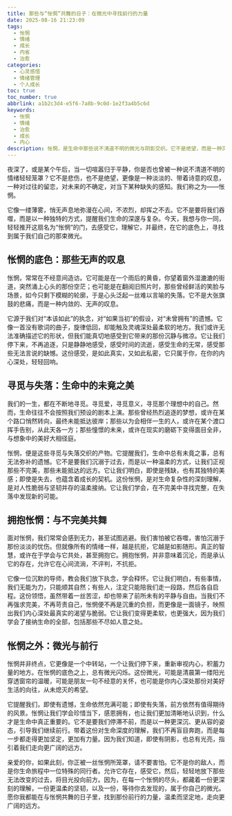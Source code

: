 ```yaml
---
title: 那些与“怅惘”共舞的日子：在微光中寻找前行的力量
date: 2025-08-16 21:23:09
tags:
  - 怅惘
  - 情绪
  - 成长
  - 内省
  - 治愈
categories:
  - 心灵感悟
  - 情绪管理
  - 个人成长
toc: true
toc_number: true
abbrlink: a1b2c3d4-e5f6-7a8b-9c0d-1e2f3a4b5c6d
keywords:
  - 怅惘
  - 情绪
  - 治愈
  - 成长
  - 内心
description: 怅惘，是生命中那些说不清道不明的微光与阴影交织。它不是绝望，而是一种深沉的、带着诗意的叹息。这篇文章将带你走进怅惘的内心世界，理解它，拥抱它，并最终在它的底色上，寻找到属于自己的那束微光，继续温柔而坚定地前行。
---
```


夜深了，或是某个午后，当一切喧嚣归于平静，你是否也曾被一种说不清道不明的情绪轻轻笼罩？它不是悲伤，也不是绝望，更像是一种淡淡的、带着诗意的叹息，一种对过往的留恋，对未来的不确定，对当下某种缺失的感知。我们称之为——怅惘。

它像一缕薄雾，悄无声息地弥漫在心间，不浓烈，却挥之不去。它不是要将我们吞噬，而是以一种独特的方式，提醒我们生命的深邃与复杂。今天，我想与你一同，轻轻推开这扇名为“怅惘”的门，去感受它，理解它，并最终，在它的底色上，寻找到属于我们自己的那束微光。

## 怅惘的底色：那些无声的叹息

怅惘，常常在不经意间造访。它可能是在一个雨后的黄昏，你望着窗外湿漉漉的街道，突然涌上心头的那份空茫；也可能是在翻阅旧照片时，那些曾经鲜活的笑脸与场景，如今只剩下模糊的轮廓，于是心头泛起一丝难以言喻的失落。它不是大张旗鼓的悲痛，而是一种内敛的、无声的叹息。

它源于我们对“本该如此”的执念，对“如果当初”的假设，对“未曾拥有”的遗憾。它像一首没有歌词的曲子，旋律低回，却能触及灵魂深处最柔软的地方。我们或许无法准确描述它的形状，但我们能真切地感受到它带来的那份沉静与微凉。它让我们停下来，不再追逐，只是静静地感受，感受时间的流逝，感受生命的无常，感受那些无法言说的缺憾。这份感受，是如此真实，又如此私密，它只属于你，在你的内心深处，轻轻回响。

## 寻觅与失落：生命中的未竟之美

我们的一生，都在不断地寻觅。寻觅爱，寻觅意义，寻觅那个理想中的自己。然而，生命往往不会按照我们预设的剧本上演。那些曾经热烈追逐的梦想，或许在某个路口悄然转向，最终未能抵达彼岸；那些以为会相伴一生的人，或许在某个渡口挥手告别，从此天各一方；那些憧憬的未来，或许在现实的磨砺下变得面目全非，与想象中的美好大相径庭。

怅惘，便是这些寻觅与失落交织的产物。它提醒我们，生命中总有未竟之事，总有无法弥补的遗憾。它不是要我们沉溺于过去，而是以一种温柔的方式，让我们正视那些不完美，那些未能抵达的远方。它让我们明白，即使是残缺，也有其独特的美感；即使是失去，也蕴含着成长的契机。这份怅惘，是对生命复杂性的深刻理解，是对人性脆弱与坚韧并存的温柔接纳。它让我们学会，在不完美中寻找完整，在失落中发现新的可能。

## 拥抱怅惘：与不完美共舞

面对怅惘，我们常常会感到无力，甚至试图逃避。我们害怕被它吞噬，害怕沉溺于那份淡淡的忧伤。但就像所有的情绪一样，越是抗拒，它越是如影随形。真正的智慧，或许在于学会与它共处，甚至拥抱它。拥抱怅惘，并非意味着沉沦，而是承认它的存在，允许它在心间流淌，不评判，不抗拒。

它像一位沉默的导师，教会我们放下执念，学会释怀。它让我们明白，有些事情，我们无能为力，只能顺其自然；有些人，注定只能陪我们走一段路，然后各自启程。这份领悟，虽然带着一丝苦涩，却也带来了前所未有的平静与自由。当我们不再强求完美，不再苛责自己，怅惘便不再是沉重的负担，而更像是一面镜子，映照出我们内心深处最真实的渴望与脆弱。它让我们变得更柔软，也更强大，因为我们学会了接纳生命的全部，包括那些不尽如人意之处。

## 怅惘之外：微光与前行

怅惘并非终点，它更像是一个中转站，一个让我们停下来，重新审视内心，积蓄力量的地方。在怅惘的底色之上，总有微光闪烁。这份微光，可能是清晨第一缕阳光穿透窗帘的温暖，可能是朋友一句不经意的关怀，也可能是你内心深处那份对美好生活的向往，从未熄灭的希望。

它提醒我们，即使有遗憾，生命依然充满可能；即使有失落，前方依然有值得期待的风景。怅惘让我们学会珍惜当下，感恩拥有，也让我们更加清晰地认识到，什么才是生命中真正重要的。它不是要我们停滞不前，而是以一种更深沉、更从容的姿态，引导我们继续前行。带着这份对生命深度的理解，我们不再盲目奔跑，而是每一步都走得更加坚定，更加有力量。因为我们知道，即使有阴影，也总有光亮，指引着我们走向更广阔的远方。

亲爱的你，如果此刻，你正被一丝怅惘所笼罩，请不要害怕。它不是你的敌人，而是你生命旅程中一位特殊的同行者。允许它存在，感受它，然后，轻轻地放下那些无法改变的过去，将目光投向前方。因为，在每一个怅惘的尽头，都藏着一份更深刻的理解，一份更温柔的坚韧，以及一份，等待你去发现的，属于你自己的微光。愿你我都能在与怅惘共舞的日子里，找到那份前行的力量，温柔而坚定地，走向更广阔的远方。